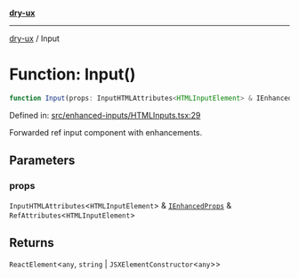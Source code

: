 [**dry-ux**](../README.md)

***

[dry-ux](../README.md) / Input

# Function: Input()

```ts
function Input(props: InputHTMLAttributes<HTMLInputElement> & IEnhancedProps & RefAttributes<HTMLInputElement>): ReactElement<any, string | JSXElementConstructor<any>>
```

Defined in: [src/enhanced-inputs/HTMLInputs.tsx:29](https://github.com/navedr/dry-ux/blob/05824901684f5086b63edd3699fcdb1704ab19f9/src/enhanced-inputs/HTMLInputs.tsx#L29)

Forwarded ref input component with enhancements.

## Parameters

### props

`InputHTMLAttributes`\<`HTMLInputElement`\> & [`IEnhancedProps`](../interfaces/IEnhancedProps.md) & `RefAttributes`\<`HTMLInputElement`\>

## Returns

`ReactElement`\<`any`, `string` \| `JSXElementConstructor`\<`any`\>\>
